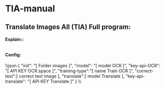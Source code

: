 # TIA-manual

## Translate Images All (TIA) Full program:

#### Explain::

######

#### Config:

\\\json
{
"init": "[ Folder images ]",
"model": "[ model OCR ]",
"key-api-OCR": "[ API KEY OCR.space ]",
"training-type":"[ name Train OCR ]",
"correct-text":[ correct text image ],
"translate":[ model Translate ],
"key-api-translate": "[ API KEY Translate ]"
}
\\\

